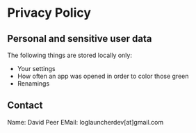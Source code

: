 # Privacy Policy

## Personal and sensitive user data
The following things are stored locally only:
 - Your settings
 - How often an app was opened in order to color those green
 - Renamings


## Contact
Name: David Peer
EMail: loglauncherdev[at]gmail.com
